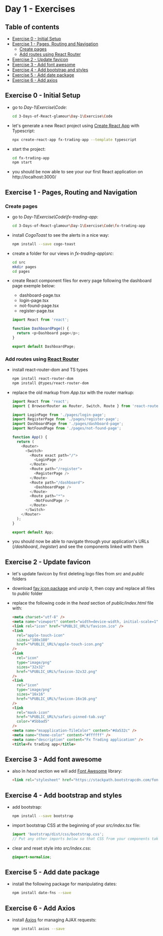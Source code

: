# Day 1 - Exercises

## Table of contents

- [Exercise 0 - Initial Setup](#exercise-0---initial-setup)
- [Exercise 1 - Pages, Routing and Navigation](#exercise-1---pages-routing-and-navigation)
  - [Create pages](#create-pages)
  - [Add routes using React Router](#add-routes-using-react-router)
- [Exercise 2 - Update favicon](#exercise-2---update-favicon)
- [Exercise 3 - Add font awesome](#exercise-3---add-font-awesome)
- [Exercise 4 - Add bootstrap and styles](#exercise-4---add-bootstrap-and-styles)
- [Exercise 5 - Add date package](#exercise-5---add-date-package)
- [Exercise 6 - Add axios](#exercise-6---add-axios)

## Exercise 0 - Initial Setup

- go to _Day-1\Exercise\Code_:

  ```bash
  cd 3-Days-of-React-glamour\Day-1\Exercise\Code
  ```

- let's generate a new React project using [Create React App](https://create-react-app.dev/) with Typescript:

  ```bash
  npx create-react-app fx-trading-app --template typescript
  ```

- start the project:

  ```bash
  cd fx-trading-app
  npm start
  ```

- you should be now able to see your our first React application on http://localhost:3000/

## Exercise 1 - Pages, Routing and Navigation

### Create pages

- go to _Day-1\Exercise\Code\fx-trading-app_:

  ```bash
  cd 3-Days-of-React-glamour\Day-1\Exercise\Code\fx-trading-app
  ```

- install _CogoToast_ to see the alerts in a nice way:

  ```bash
  npm install --save cogo-toast
  ```

- create a folder for our views in *fx-trading-app\src*:

  ```bash
  cd src
  mkdir pages
  cd pages
  ```

- create React component files for every page following the dashboard page exemple below:
  - dashboard-page.tsx
  - login-page.tsx
  - not-found-page.tsx
  - register-page.tsx

  ```javascript
  import React from 'react';

  function DashboardPage() {
    return <p>Dashboard page</p>;
  }

  export default DashboardPage;
  ```

### Add routes using [React Router](https://reacttraining.com/react-router/web/guides/quick-start)

- install react-router-dom and TS types

  ```bash
  npm install react-router-dom
  npm install @types/react-router-dom
  ```

- replace the old markup from _App.tsx_ with the router markup:

  ```javascript
  import React from 'react';
  import { BrowserRouter as Router, Switch, Route } from 'react-router-dom';

  import LoginPage from './pages/login-page';
  import RegisterPage from './pages/register-page';
  import DashboardPage from './pages/dashboard-page';
  import NotFoundPage from './pages/not-found-page';

  function App() {
    return (
      <Router>
        <Switch>
          <Route exact path="/">
            <LoginPage />
          </Route>
          <Route path="/register">
            <RegisterPage />
          </Route>
          <Route path="/dashboard">
            <DashboardPage />
          </Route>
          <Route path="*">
            <NotFoundPage />
          </Route>
        </Switch>
      </Router>
    );
  }

  export default App;
  ```

- you should now be able to navigate through your application's URLs (*/dashboard*, */register*) and see the components linked with them

## Exercise 2 - Update favicon

- let's update favicon by first deleting logo files from _src_ and _public_ folders
- download [fav icon package](https://github.com//WebToLearn/3-day-of-React-glamour/raw/master/Design/fx-trading-favicon-package.zip) and unzip it, then copy and replace all files to _public_ folder
- replace the following code in the *head* section of _public/index.html_ file with:

  ```html
  <meta charset="utf-8" />
  <meta name="viewport" content="width=device-width, initial-scale=1" />
  <link rel="icon" href="%PUBLIC_URL%/favicon.ico" />
  <link
    rel="apple-touch-icon"
    sizes="180x180"
    href="%PUBLIC_URL%/apple-touch-icon.png"
  />
  <link
    rel="icon"
    type="image/png"
    sizes="32x32"
    href="%PUBLIC_URL%/favicon-32x32.png"
  />
  <link
    rel="icon"
    type="image/png"
    sizes="16x16"
    href="%PUBLIC_URL%/favicon-16x16.png"
  />
  <link
    rel="mask-icon"
    href="%PUBLIC_URL%/safari-pinned-tab.svg"
    color="#5bbad5"
  />
  <meta name="msapplication-TileColor" content="#da532c" />
  <meta name="theme-color" content="#ffffff" />
  <meta name="description" content="Fx Trading application" />
  <title>Fx trading app</title>
  ```

## Exercise 3 - Add font awesome

- also in *head* section we will add [Font Awesome](https://fontawesome.com/v4.7.0/) library:

  ```HTML
  <link rel="stylesheet" href="https://stackpath.bootstrapcdn.com/font-awesome/4.7.0/css/font-awesome.min.css"/>
  ```

## Exercise 4 - Add bootstrap and styles

- add bootstrap:

  ```bash
  npm install --save bootstrap
  ```

- import bootstrap CSS at the beginning of your _src/index.tsx_ file:

  ```javascript
  import 'bootstrap/dist/css/bootstrap.css';
  // Put any other imports below so that CSS from your components takes precedence over default styles.
  ```

- clear and reset style into _src/index.css_:

  ```css
  @import-normalize;
  ```

## Exercise 5 - Add date package

- install the following package for manipulating dates:

  ```bash
  npm install date-fns --save
  ```

## Exercise 6 - Add Axios

- install [Axios](https://github.com/axios/axios) for managing AJAX requests:

  ```bash
  npm install axios --save
  ```
